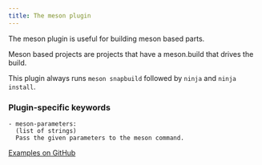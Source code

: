 ```yaml
---
title: The meson plugin
---
```


The meson plugin is useful for building meson based parts.

Meson based projects are projects that have a meson.build that drives the
build.

This plugin always runs `meson snapbuild` followed by `ninja` and `ninja install`.
### Plugin-specific keywords

    - meson-parameters:
      (list of strings)
      Pass the given parameters to the meson command.


[Examples on GitHub](https://github.com/search?o=desc&q=filename%3Asnapcraft.yaml+%22plugin%3A+meson%22+&s=indexed&type=Code&utf8=%E2%9C%93)

